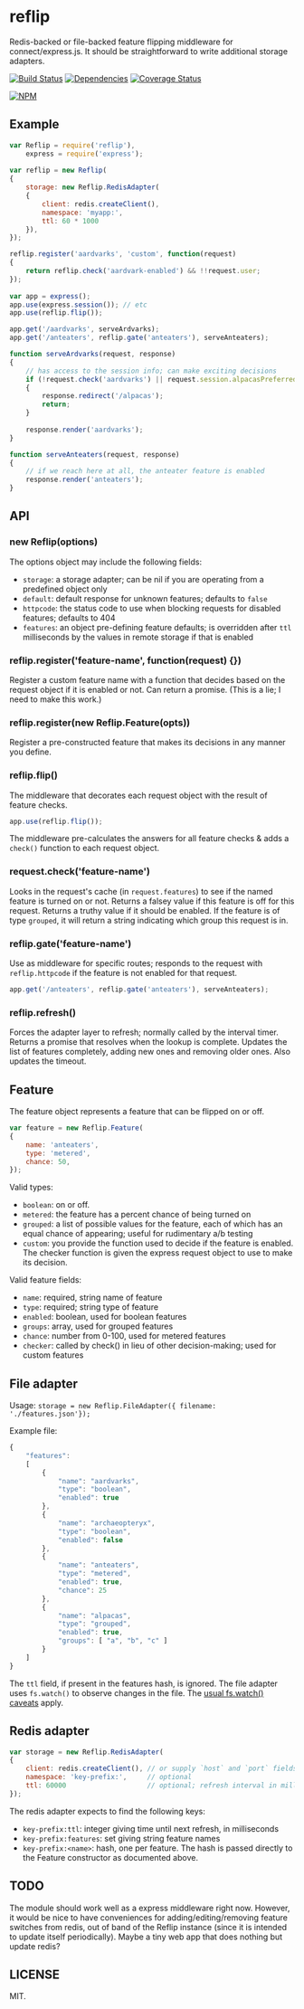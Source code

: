 # reflip

Redis-backed or file-backed feature flipping middleware for connect/express.js. It should be straightforward to write additional storage adapters.

[![Build Status](https://secure.travis-ci.org/ceejbot/reflip.png)](http://travis-ci.org/ceejbot/reflip) [![Dependencies](https://david-dm.org/ceejbot/reflip.png)](https://david-dm.org/ceejbot/reflip) [![Coverage Status](https://coveralls.io/repos/ceejbot/reflip/badge.png)](https://coveralls.io/r/ceejbot/reflip)

[![NPM](https://nodei.co/npm/reflip.png)](https://nodei.co/npm/reflip/)

## Example

```javascript
var Reflip = require('reflip'),
    express = require('express');
  
var reflip = new Reflip(
{
    storage: new Reflip.RedisAdapter(
    { 
        client: redis.createClient(), 
        namespace: 'myapp:',
        ttl: 60 * 1000
    }),
});

reflip.register('aardvarks', 'custom', function(request)
{
    return reflip.check('aardvark-enabled') && !!request.user;
});
  
var app = express();
app.use(express.session()); // etc
app.use(reflip.flip());

app.get('/aardvarks', serveArdvarks);
app.get('/anteaters', reflip.gate('anteaters'), serveAnteaters);

function serveArdvarks(request, response)
{
    // has access to the session info; can make exciting decisions
    if (!request.check('aardvarks') || request.session.alpacasPreferred)
    {
        response.redirect('/alpacas');
        return;
    }
    
    response.render('aardvarks');
}

function serveAnteaters(request, response)
{
    // if we reach here at all, the anteater feature is enabled
    response.render('anteaters');
}
```

## API

### new Reflip(options)

The options object may include the following fields:

- `storage`: a storage adapter; can be nil if you are operating from a predefined object only
- `default`: default response for unknown features; defaults to `false`
- `httpcode`: the status code to use when blocking requests for disabled features; defaults to 404 
- `features`: an object pre-defining feature defaults; is overridden after `ttl` milliseconds by the values in remote storage if that is enabled


### reflip.register('feature-name', function(request) {})

Register a custom feature name with a function that decides based on the request object if it is enabled or not. Can return a promise. (This is a lie; I need to make this work.)

### reflip.register(new Reflip.Feature(opts))

Register a pre-constructed feature that makes its decisions in any manner you define.

### reflip.flip()

The middleware that decorates each request object with the result of feature checks.

```javascript
app.use(reflip.flip());
```

The middleware pre-calculates the answers for all feature checks & adds a `check()` function to each request object.

### request.check('feature-name')

Looks in the request's cache (in `request.features`) to see if the named feature is turned on or not. Returns a falsey value if this feature is off for this request. Returns a truthy value if it should be enabled. If the feature is of type `grouped`, it will return a string indicating which group this request is in.

### reflip.gate('feature-name')

Use as middleware for specific routes; responds to the request with `reflip.httpcode` if the feature is not enabled for that request.

```javascript
app.get('/anteaters', reflip.gate('anteaters'), serveAnteaters);
```

### reflip.refresh()

Forces the adapter layer to refresh; normally called by the interval timer. Returns a promise that resolves when the lookup is complete. Updates the list of features completely, adding new ones and removing older ones. Also updates the timeout.

## Feature

The feature object represents a feature that can be flipped on or off.

```javascript
var feature = new Reflip.Feature(
{
    name: 'anteaters',
    type: 'metered',
    chance: 50,
});
```

Valid types: 

* `boolean`: on or off.
* `metered`: the feature has a percent chance of being turned on
* `grouped`: a list of possible values for the feature, each of which has an equal chance of appearing; useful for rudimentary a/b testing
* `custom`: you provide the function used to decide if the feature is enabled. The checker function is given the express request object to use to make its decision.

Valid feature fields:

* `name`: required, string name of feature
* `type`: required; string type of feature
* `enabled`: boolean, used for boolean features
* `groups`: array, used for grouped features
* `chance`: number from 0-100, used for metered features
* `checker`: called by check() in lieu of other decision-making; used for custom features

## File adapter

Usage: `storage = new Reflip.FileAdapter({ filename: './features.json'});`

Example file:

```javascript
{
    "features":
    [
        {
            "name": "aardvarks",
            "type": "boolean",
            "enabled": true
        },
        {
            "name": "archaeopteryx",
            "type": "boolean",
            "enabled": false
        },
        {
            "name": "anteaters",
            "type": "metered",
            "enabled": true,
            "chance": 25
        },
        {
            "name": "alpacas",
            "type": "grouped",
            "enabled": true,
            "groups": [ "a", "b", "c" ]
        }
    ]
}
```

The `ttl` field, if present in the features hash, is ignored. The file adapter uses `fs.watch()` to observe changes in the file. The [usual fs.watch() caveats](http://nodejs.org/api/fs.html#fs_fs_watch_filename_options_listener) apply.

## Redis adapter

```javascript
var storage = new Reflip.RedisAdapter(
{
    client: redis.createClient(), // or supply `host` and `port` fields
    namespace: 'key-prefix:',     // optional
    ttl: 60000                    // optional; refresh interval in milliseconds; defaults to 5 minutes
});
```

The redis adapter expects to find the following keys:

* `key-prefix:ttl`: integer giving time until next refresh, in milliseconds
* `key-prefix:features`: set giving string feature names
* `key-prefix:<name>`: hash, one per feature. The hash is passed directly to the Feature constructor as documented above.

## TODO

The module should work well as a express middleware right now. However, it would be nice to have conveniences for adding/editing/removing feature switches from redis, out of band of the Reflip instance (since it is intended to update itself periodically). Maybe a tiny web app that does nothing but update redis?

## LICENSE

MIT.
